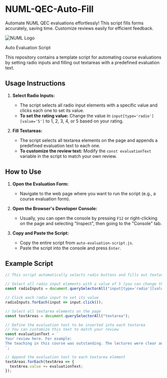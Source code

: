 # NUML-QEC-Auto-Fill

Automate NUML QEC evaluations effortlessly! This script fills forms accurately, saving time. Customize reviews easily for efficient feedback.

![NUML Logo](NUML-QEC-Auto-Fill/numl.png)

Auto Evaluation Script

This repository contains a template script for automating course evaluations by setting radio inputs and filling out textareas with a predefined evaluation text.

## Usage Instructions

1. **Select Radio Inputs:**
   - The script selects all radio input elements with a specific value and clicks each one to set its value.
   - **To set the rating value:** Change the value in `input[type='radio'][value='5']` to 1, 2, 3, 4, or 5 based on your rating.

2. **Fill Textareas:**
   - The script selects all textarea elements on the page and appends a predefined evaluation text to each one.
   - **To customize the review text:** Modify the `const evaluationText` variable in the script to match your own review.

## How to Use

1. **Open the Evaluation Form:**
   - Navigate to the web page where you want to run the script (e.g., a course evaluation form).

2. **Open the Browser's Developer Console:**
   - Usually, you can open the console by pressing `F12` or right-clicking on the page and selecting "Inspect", then going to the "Console" tab.

3. **Copy and Paste the Script:**
   - Copy the entire script from `auto-evaluation-script.js`.
   - Paste the script into the console and press `Enter`.

## Example Script

```javascript
// This script automatically selects radio buttons and fills out textareas on a course evaluation form.

// Select all radio input elements with a value of 5 (you can change the value to 1, 2, 3, or 4 if needed)
const radioInputs = document.querySelectorAll("input[type='radio'][value='5']");

// Click each radio input to set its value
radioInputs.forEach(input => input.click());

// Select all textarea elements on the page
const textAreas = document.querySelectorAll("textarea");

// Define the evaluation text to be inserted into each textarea
// You can customize this text to match your review
const evaluationText = `
Your review here. For example:
The teaching in this course was outstanding. The lectures were clear and well-paced, making it easy to understand the material. The teacher's approach was organized and the teaching methods were engaging. The course materials were helpful and included practical examples that made the content relevant and easy to grasp. The teacher was responsive to student queries and provided timely, constructive feedback. Overall, this course was a valuable and enjoyable experience.
`;

// Append the evaluation text to each textarea element
textAreas.forEach(textArea => {
  textArea.value += evaluationText;
});
